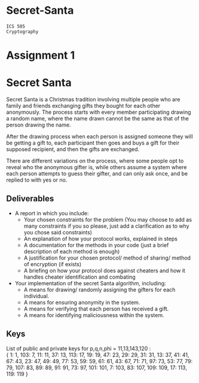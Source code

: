 # Secret-Santa

```
ICS 505
Cryptography
```
# Assignment 1

# Secret Santa

Secret Santa is a Christmas tradition involving multiple people who are family and friends exchanging gifts they bought for each
other anonymously. The process starts with every member participating drawing a random name, where the name drawn cannot
be the same as that of the person drawing the name.

After the drawing process when each person is assigned someone they will be getting a gift to, each participant then goes and
buys a gift for their supposed recipient, and then the gifts are exchanged.

There are different variations on the process, where some people opt to reveal who the anonymous gifter is, while others assume
a system where each person attempts to guess their gifter, and can only ask once, and be replied to with yes or no.

## Deliverables

- A report in which you include:
    - Your chosen constraints for the problem (You may choose to add as many constraints if you so please, just add a
       clarification as to why you chose said constraints)
    - An explanation of how your protocol works, explained in steps
    - A documentation for the methods in your code (just a brief description of each method is enough)
    - A justification for your chosen protocol/ method of sharing/ method of encryption (if exists)
    - A briefing on how your protocol does against cheaters and how it handles cheater identification and combating
- Your implementation of the secret Santa algorithm, including:
    - A means for drawing/ randomly assigning the gifters for each individual.
    - A means for ensuring anonymity in the system.
    - A means for verifying that each person has received a gift.
    - A means for identifying maliciousness within the system.

## Keys

List of public and private keys for p,q,n,phi = 11,13,143,120 : \
{
1: 1, 103: 7, 11: 11, 37: 13, 113: 17, 19: 19, 47: 23, 29: 29, 31: 31, 13: 37, 41: 41, 67: 43, 23: 47, 49: 49, 77: 53, 59: 59, 61: 61, 43: 67, 71: 71, 97: 73, 53: 77, 79: 79, 107: 83, 89: 89, 91: 91, 73: 97, 101: 101, 7: 103, 83: 107, 109: 109, 17: 113, 119: 119
}
